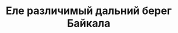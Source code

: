 ---
title: 'Еле различимый дальний берег Байкала'
location: ''
tags: [all, 2011]
categories: [across-baikal-2011]
---